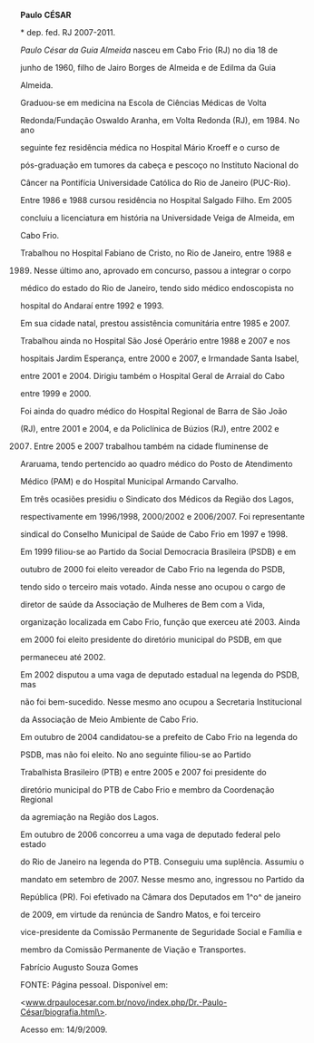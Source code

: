 **Paulo** **CÉSAR**



\* dep. fed. RJ 2007-2011.



*Paulo César da Guia Almeida* nasceu em Cabo Frio (RJ) no dia 18 de

junho de 1960, filho de Jairo Borges de Almeida e de Edilma da Guia

Almeida.



Graduou-se em medicina na Escola de Ciências Médicas de Volta

Redonda/Fundação Oswaldo Aranha, em Volta Redonda (RJ), em 1984. No ano

seguinte fez residência médica no Hospital Mário Kroeff e o curso de

pós-graduação em tumores da cabeça e pescoço no Instituto Nacional do

Câncer na Pontifícia Universidade Católica do Rio de Janeiro (PUC-Rio).

Entre 1986 e 1988 cursou residência no Hospital Salgado Filho. Em 2005

concluiu a licenciatura em história na Universidade Veiga de Almeida, em

Cabo Frio.



Trabalhou no Hospital Fabiano de Cristo, no Rio de Janeiro, entre 1988 e

1989. Nesse último ano, aprovado em concurso, passou a integrar o corpo

médico do estado do Rio de Janeiro, tendo sido médico endoscopista no

hospital do Andaraí entre 1992 e 1993.



Em sua cidade natal, prestou assistência comunitária entre 1985 e 2007.

Trabalhou ainda no Hospital São José Operário entre 1988 e 2007 e nos

hospitais Jardim Esperança, entre 2000 e 2007, e Irmandade Santa Isabel,

entre 2001 e 2004. Dirigiu também o Hospital Geral de Arraial do Cabo

entre 1999 e 2000.



Foi ainda do quadro médico do Hospital Regional de Barra de São João

(RJ), entre 2001 e 2004, e da Policlínica de Búzios (RJ), entre 2002 e

2007. Entre 2005 e 2007 trabalhou também na cidade fluminense de

Araruama, tendo pertencido ao quadro médico do Posto de Atendimento

Médico (PAM) e do Hospital Municipal Armando Carvalho.



Em três ocasiões presidiu o Sindicato dos Médicos da Região dos Lagos,

respectivamente em 1996/1998, 2000/2002 e 2006/2007. Foi representante

sindical do Conselho Municipal de Saúde de Cabo Frio em 1997 e 1998.



Em 1999 filiou-se ao Partido da Social Democracia Brasileira (PSDB) e em

outubro de 2000 foi eleito vereador de Cabo Frio na legenda do PSDB,

tendo sido o terceiro mais votado. Ainda nesse ano ocupou o cargo de

diretor de saúde da Associação de Mulheres de Bem com a Vida,

organização localizada em Cabo Frio, função que exerceu até 2003. Ainda

em 2000 foi eleito presidente do diretório municipal do PSDB, em que

permaneceu até 2002.



Em 2002 disputou a uma vaga de deputado estadual na legenda do PSDB, mas

não foi bem-sucedido. Nesse mesmo ano ocupou a Secretaria Institucional

da Associação de Meio Ambiente de Cabo Frio.



Em outubro de 2004 candidatou-se a prefeito de Cabo Frio na legenda do

PSDB, mas não foi eleito. No ano seguinte filiou-se ao Partido

Trabalhista Brasileiro (PTB) e entre 2005 e 2007 foi presidente do

diretório municipal do PTB de Cabo Frio e membro da Coordenação Regional

da agremiação na Região dos Lagos.



Em outubro de 2006 concorreu a uma vaga de deputado federal pelo estado

do Rio de Janeiro na legenda do PTB. Conseguiu uma suplência. Assumiu o

mandato em setembro de 2007. Nesse mesmo ano, ingressou no Partido da

República (PR). Foi efetivado na Câmara dos Deputados em 1^o^ de janeiro

de 2009, em virtude da renúncia de Sandro Matos, e foi terceiro

vice-presidente da Comissão Permanente de Seguridade Social e Família e

membro da Comissão Permanente de Viação e Transportes.



Fabrício Augusto Souza Gomes



FONTE: Página pessoal. Disponível em:

\<www.drpaulocesar.com.br/novo/index.php/Dr.-Paulo-César/biografia.html\>.

Acesso em: 14/9/2009.

